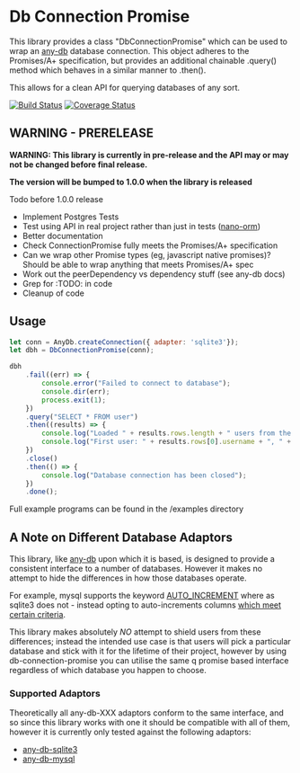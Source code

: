 # Db Connection Promise

This library provides a class "DbConnectionPromise" which can be used to wrap an [any-db](https://www.npmjs.com/package/any-db) database connection. This object adheres to the Promises/A+ specification, but provides an additional chainable .query() method which behaves in a similar manner to .then().

This allows for a clean API for querying databases of any sort.

[![Build Status](https://travis-ci.org/jnterry/db-connection-promise.svg?branch=master)](https://travis-ci.org/jnterry/db-connection-promise) [![Coverage Status](https://coveralls.io/repos/github/jnterry/db-connection-promise/badge.svg?branch=master)](https://coveralls.io/github/jnterry/db-connection-promise?branch=master)

## WARNING - PRERELEASE

**WARNING: This library is currently in pre-release and the API may or may not be changed before final release.**

**The version will be bumped to 1.0.0 when the library is released**

Todo before 1.0.0 release
- Implement Postgres Tests
- Test using API in real project rather than just in tests ([nano-orm](https://github.com/jnterry/nano-orm))
- Better documentation
- Check ConnectionPromise fully meets the Promises/A+ specification
- Can we wrap other Promise types (eg, javascript native promises)? Should be able to wrap anything that meets Promises/A+ spec
- Work out the peerDependency vs dependency stuff (see any-db docs)
- Grep for :TODO: in code
- Cleanup of code

## Usage

```javascript
let conn = AnyDb.createConnection({ adapter: 'sqlite3'});
let dbh = DbConnectionPromise(conn);

dbh
	.fail((err) => {
		console.error("Failed to connect to database");
		console.dir(err);
		process.exit(1);
	})
	.query("SELECT * FROM user")
	.then((results) => {
		console.log("Loaded " + results.rows.length + " users from the database");
		console.log("First user: " + results.rows[0].username + ", " + results.rows[0].password);
	})
	.close()
	.then(() => {
		console.log("Database connection has been closed");
	})
	.done();
```

Full example programs can be found in the /examples directory

## A Note on Different Database Adaptors

This library, like [any-db](https://www.npmjs.com/package/any-db) upon which it is based, is designed to provide a consistent interface to a number of databases. However it makes no attempt to hide the differences in how those databases operate.

For example, mysql supports the keyword [AUTO_INCREMENT](https://dev.mysql.com/doc/refman/5.7/en/example-auto-increment.html) where as sqlite3 does not - instead opting to auto-increments columns [which meet certain criteria](https://stackoverflow.com/a/7906029).

This library makes absolutely *NO* attempt to shield users from these differences; instead the intended use case is that users will pick a particular database and stick with it for the lifetime of their project, however by using db-connection-promise you can utilise the same q promise based interface regardless of which database you happen to choose.

### Supported Adaptors

Theoretically all any-db-XXX adaptors conform to the same interface, and so since this library works with one it should be compatible with all of them, however it is currently only tested against the following adaptors:

- [any-db-sqlite3](https://www.npmjs.com/package/any-db-sqlite3)
- [any-db-mysql](https://www.npmjs.com/package/any-db-mysql)
